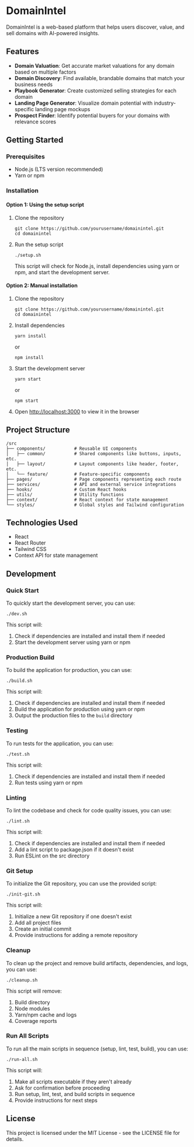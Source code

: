 # DomainIntel

DomainIntel is a web-based platform that helps users discover, value, and sell domains with AI-powered insights.

## Features

- **Domain Valuation**: Get accurate market valuations for any domain based on multiple factors
- **Domain Discovery**: Find available, brandable domains that match your business needs
- **Playbook Generator**: Create customized selling strategies for each domain
- **Landing Page Generator**: Visualize domain potential with industry-specific landing page mockups
- **Prospect Finder**: Identify potential buyers for your domains with relevance scores

## Getting Started

### Prerequisites

- Node.js (LTS version recommended)
- Yarn or npm

### Installation

#### Option 1: Using the setup script

1. Clone the repository
   ```
   git clone https://github.com/yourusername/domainintel.git
   cd domainintel
   ```

2. Run the setup script
   ```
   ./setup.sh
   ```
   This script will check for Node.js, install dependencies using yarn or npm, and start the development server.

#### Option 2: Manual installation

1. Clone the repository
   ```
   git clone https://github.com/yourusername/domainintel.git
   cd domainintel
   ```

2. Install dependencies
   ```
   yarn install
   ```
   or
   ```
   npm install
   ```

3. Start the development server
   ```
   yarn start
   ```
   or
   ```
   npm start
   ```

4. Open [http://localhost:3000](http://localhost:3000) to view it in the browser

## Project Structure

```
/src
├── components/           # Reusable UI components
│   ├── common/           # Shared components like buttons, inputs, etc.
│   ├── layout/           # Layout components like header, footer, etc.
│   └── feature/          # Feature-specific components
├── pages/                # Page components representing each route
├── services/             # API and external service integrations
├── hooks/                # Custom React hooks
├── utils/                # Utility functions
├── context/              # React context for state management
└── styles/               # Global styles and Tailwind configuration
```

## Technologies Used

- React
- React Router
- Tailwind CSS
- Context API for state management

## Development

### Quick Start

To quickly start the development server, you can use:

```
./dev.sh
```

This script will:
1. Check if dependencies are installed and install them if needed
2. Start the development server using yarn or npm

### Production Build

To build the application for production, you can use:

```
./build.sh
```

This script will:
1. Check if dependencies are installed and install them if needed
2. Build the application for production using yarn or npm
3. Output the production files to the `build` directory

### Testing

To run tests for the application, you can use:

```
./test.sh
```

This script will:
1. Check if dependencies are installed and install them if needed
2. Run tests using yarn or npm

### Linting

To lint the codebase and check for code quality issues, you can use:

```
./lint.sh
```

This script will:
1. Check if dependencies are installed and install them if needed
2. Add a lint script to package.json if it doesn't exist
3. Run ESLint on the src directory

### Git Setup

To initialize the Git repository, you can use the provided script:

```
./init-git.sh
```

This script will:
1. Initialize a new Git repository if one doesn't exist
2. Add all project files
3. Create an initial commit
4. Provide instructions for adding a remote repository

### Cleanup

To clean up the project and remove build artifacts, dependencies, and logs, you can use:

```
./cleanup.sh
```

This script will remove:
1. Build directory
2. Node modules
3. Yarn/npm cache and logs
4. Coverage reports

### Run All Scripts

To run all the main scripts in sequence (setup, lint, test, build), you can use:

```
./run-all.sh
```

This script will:
1. Make all scripts executable if they aren't already
2. Ask for confirmation before proceeding
3. Run setup, lint, test, and build scripts in sequence
4. Provide instructions for next steps

## License

This project is licensed under the MIT License - see the LICENSE file for details.
